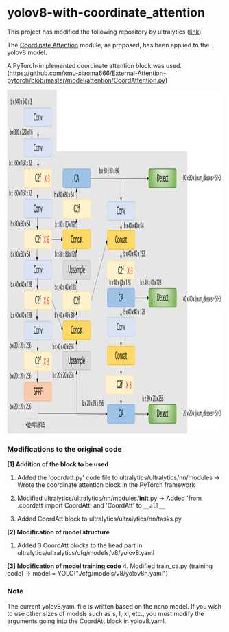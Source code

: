 # yolov8-with-coordinate_attention
This project has modified the following repository by ultralytics ([link](https://github.com/ultralytics/ultralytics)).

The [Coordinate Attention](https://arxiv.org/pdf/2103.02907.pdf) module, as proposed, has been applied to the yolov8 model.

A PyTorch-implemented coordinate attention block was used.
(https://github.com/xmu-xiaoma666/External-Attention-pytorch/blob/master/model/attention/CoordAttention.py)

<img src="yolo_ca_pic.png" width="1000px" height="800px" title="YOLOv8_with_CA)"></img>

### Modifications to the original code
**[1] Addition of the block to be used**
1. Added the 'coordatt.py' code file to ultralytics/ultralytics/nn/modules
   -> Wrote the coordinate attention block in the PyTorch framework

2. Modified ultralytics/ultralytics/nn/modules/__init__.py
   -> Added 'from .coordatt import CoordAtt' and 'CoordAtt' to `__all__`

3. Added CoordAtt block to ultralytics/ultralytics/nn/tasks.py

**[2] Modification of model structure**
1. Added 3 CoordAtt blocks to the head part in ultralytics/ultralytics/cfg/models/v8/yolov8.yaml

**[3] Modification of model training code**
4. Modified train_ca.py (training code)
   -> model = YOLO("./cfg/models/v8/yolov8n.yaml")

### Note
The current yolov8.yaml file is written based on the nano model. If you wish to use other sizes of models such as s, l, xl, etc., you must modify the arguments going into the CoordAtt block in yolov8.yaml.
